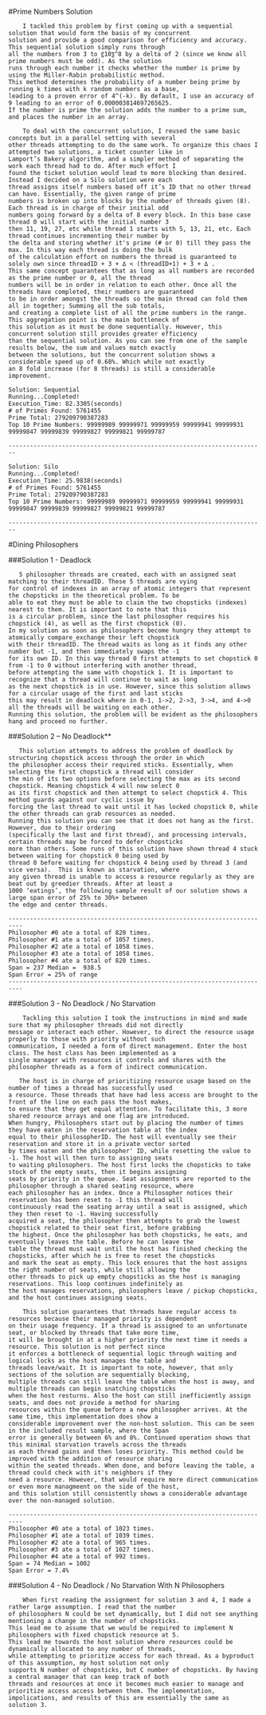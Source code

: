 #Prime Numbers Solution

        I tackled this problem by first coming up with a sequential solution that would form the basis of my concurrent
    solution and provide a good comparison for efficiency and accuracy. This sequential solution simply runs through
    all the numbers from 3 to 〖10〗^8 by a delta of 2 (since we know all prime numbers must be odd). As the solution
    runs through each number it checks whether the number is prime by using the Miller-Rabin probabilistic method.
    This method determines the probability of a number being prime by running k times with k random numbers as a base,
    leading to a proven error of 4^(-k). By default, I use an accuracy of 9 leading to an error of 0.000003814697265625.
    If the number is prime the solution adds the number to a prime sum, and places the number in an array.

        To deal with the concurrent solution, I reused the same basic concepts but in a parallel setting with several 
    other threads attempting to do the same work. To organize this chaos I attempted two solutions, a ticket counter like in
    Lamport’s Bakery algorithm, and a simpler method of separating the work each thread had to do. After much effort I
    found the ticket solution would lead to more blocking than desired. Instead I decided on a Silo solution were each
    thread assigns itself numbers based off it’s ID that no other thread can have. Essentially, the given range of prime
    numbers is broken up into blocks by the number of threads given (8). Each thread is in charge of their initial odd
    numbers going forward by a delta of 8 every block. In this base case thread 0 will start with the initial number 3
    then 11, 19, 27, etc while thread 1 starts with 5, 13, 21, etc. Each thread continues incrementing their number by
    the delta and storing whether it's prime (# or 0) till they pass the max. In this way each thread is doing the bulk
    of the calculation effort on numbers the thread is guaranteed to solely own since threadID + 3 + ∆ < (threadID+1) + 3 + ∆ .
    This same concept guarantees that as long as all numbers are recorded as the prime number or 0, all the thread
    numbers will be in order in relation to each other. Once all the threads have completed, their numbers are guaranteed
    to be in order amongst the threads so the main thread can fold them all in together; Summing all the sub totals,
    and creating a complete list of all the prime numbers in the range. This aggregation point is the main bottleneck of
    this solution as it must be done sequentially. However, this concurrent solution still provides greater efficiency 
    than the sequential solution. As you can see from one of the sample results below, the sum and values match exactly 
    between the solutions, but the concurrent solution shows a considerable speed up of 0.68%. Which while not exactly 
    an 8 fold increase (for 8 threads) is still a considerable improvement.

    Solution: Sequential
    Running...Completed!
    Execution_Time: 82.3305(seconds)
    # of Primes Found: 5761455
    Prime Total: 279209790387283
    Top 10 Prime Numbers: 99999989 99999971 99999959 99999941 99999931 99999847 99999839 99999827 99999821 99999787
    
    ------------------------------------------------------------------------
    
    Solution: Silo
    Running...Completed!
    Execution_Time: 25.9838(seconds)
    # of Primes Found: 5761455
    Prime Total: 279209790387283
    Top 10 Prime Numbers: 99999989 99999971 99999959 99999941 99999931 99999847 99999839 99999827 99999821 99999787 
    
    ------------------------------------------------------------------------

#Dining Philosophers

###Solution 1 - Deadlock
    
       5 philosopher threads are created, each with an assigned seat matching to their threadID. These 5 threads are vying
    for control of indexes in an array of atomic integers that represent the chopsticks in the theoretical problem. To be
    able to eat they must be able to claim the two chopsticks (indexes) nearest to them. It is important to note that this
    is a circular problem, since the last philosopher requires his chopstick (4), as well as the first chopstick (0).
    In my solution as soon as philosophers become hungry they attempt to atomically compare_exchange their left chopstick
    with their threadID. The thread waits as long as it finds any other number but -1, and then immediately swaps the -1
    for its own ID. In this way thread 0 first attempts to set chopstick 0 from -1 to 0 without interfering with another thread,
    before attempting the same with chopstick 1. It is important to recognize that a thread will continue to wait as long 
    as the next chopstick is in use. However, since this solution allows for a circular usage of the first and last sticks 
    this may result in deadlock where in 0-1, 1->2, 2->3, 3->4, and 4->0 all the threads will be waiting on each other. 
    Running this solution, the problem will be evident as the philosophers hang and proceed no further.

###Solution 2 – No Deadlock**
    
       This solution attempts to address the problem of deadlock by structuring chopstick access through the order in which
    the philosopher access their required sticks. Essentially, when selecting the first chopstick a thread will consider
    the min of its two options before selecting the max as its second chopstick. Meaning chopstick 4 will now select 0
    as its first chopstick and then attempt to select chopstick 4. This method guards against our cyclic issue by
    forcing the last thread to wait until it has locked chopstick 0, while the other threads can grab resources as needed.
    Running this solution you can see that it does not hang as the first. However, due to their ordering
    (specifically the last and first thread), and processing intervals, certain threads may be forced to defer chopsticks
    more than others. Some runs of this solution have shown thread 4 stuck between waiting for chopstick 0 being used by
    thread 0 before waiting for chopstick 4 being used by thread 3 (and vice versa).  This is known as starvation, where 
    any given thread is unable to access a resource regularly as they are beat out by greedier threads. After at least a 
    1000 ‘eatings’, the following sample result of our solution shows a large span error of 25% to 30%+ between 
    the edge and center threads.
    
    --------------------------------------------------------------------------
    Philosopher #0 ate a total of 820 times.
    Philosopher #1 ate a total of 1057 times.
    Philosopher #2 ate a total of 1058 times.
    Philosopher #3 ate a total of 1058 times.
    Philosopher #4 ate a total of 820 times.
    Span = 237 Median =  938.5 
    Span Error = 25% of range
    --------------------------------------------------------------------------

###Solution 3 -  No Deadlock / No Starvation
    
        Tackling this solution I took the instructions in mind and made sure that my philosopher threads did not directly
    message or interact each other. However, to direct the resource usage properly to those with priority without such 
    communication, I needed a form of direct management. Enter the host class. The host class has been implemented as a
    single manager with resources it controls and shares with the philosopher threads as a form of indirect communication.
   
       The host is in charge of prioritizing resource usage based on the number of times a thread has successfully used 
    a resource. Those threads that have had less access are brought to the front of the line on each pass the host makes, 
    to ensure that they get equal attention. To facilitate this, 3 more shared resource arrays and one flag are introduced. 
    When hungry, Philosophers start out by placing the number of times they have eaten in the reservation table at the index 
    equal to their philosopherID. The host will eventually see their reservation and store it in a private vector sorted 
    by times eaten and the philosopher' ID, while resetting the value to -1. The host will then turn to assigning seats 
    to waiting philosophers. The host first locks the chopsticks to take stock of the empty seats, then it begins assigning 
    seats by priority in the queue. Seat assignments are reported to the philosopher through a shared seating resource, where 
    each philosopher has an index. Once a Philosopher notices their reservation has been reset to -1 this thread will 
    continuously read the seating array until a seat is assigned, which they then reset to -1. Having successfully 
    acquired a seat, the philosopher then attempts to grab the lowest chopstick related to their seat first, before grabbing 
    the highest. Once the philosopher has both chopsticks, he eats, and eventually leaves the table. Before he can leave the 
    table the thread must wait until the host has finished checking the chopsticks, after which he is free to reset the chopsticks 
    and mark the seat as empty. This lock ensures that the host assigns the right number of seats, while still allowing the
    other threads to pick up empty chopsticks as the host is managing reservations. This loop continues indefinitely as
    the host manages reservations, philosophers leave / pickup chopsticks, and the host continues assigning seats.
    
        This solution guarantees that threads have regular access to resources because their managed priority is dependent
    on their usage frequency. If a thread is assigned to an unfortunate seat, or blocked by threads that take more time, 
    it will be brought in at a higher priority the next time it needs a resource. This solution is not perfect since 
    it enforces a bottleneck of sequential logic through waiting and logical locks as the host manages the table and 
    threads leave/wait. It is important to note, however, that only sections of the solution are sequentially blocking,
    multiple threads can still leave the table when the host is away, and multiple threads can begin snatching chopsticks 
    when the host resturns. Also the host can still inefficiently assign seats, and does not provide a method for sharing
    resources within the queue before a new philosopher arrives. At the same time, this implementation does show a 
    considerable improvement over the non-host solution. This can be seen in the included result sample, where the Span 
    error is generally between 6% and 8%. Continued operation shows that this minimal starvation travels across the threads 
    as each thread gains and then loses priority. This method could be improved with the addition of resource sharing 
    within the seated threads. When done, and before leaving the table, a thread could check with it's neighbors if they
    need a resource. However, that would require more direct communication or even more managmeent on the side of the host, 
    and this solution still consistently shows a considerable advantage over the non-managed solution.
    
    --------------------------------------------------------------------------
    Philosopher #0 ate a total of 1023 times.
    Philosopher #1 ate a total of 1039 times.
    Philosopher #2 ate a total of 965 times.
    Philosopher #3 ate a total of 1027 times.
    Philosopher #4 ate a total of 992 times.
    Span = 74 Median = 1002
    Span Error = 7.4%
    
###Solution 4 -  No Deadlock / No Starvation With N Philosophers

        When first reading the assignment for solution 3 and 4, I made a rather large assumption. I read that the number 
    of philosophers N could be set dynamically, but I did not see anything mentioning a change in the number of chopsticks.
    This lead me to assume that we would be required to implement N philosophers with fixed chopstick resource at 5.
    This lead me towards the host solution where resources could be dynamically allocated to any number of threads, 
    while attempting to prioritize access for each thread. As a byproduct of this assumption, my host solution not only 
    supports N number of chopsticks, but C number of chopsticks. By having a central manager that can keep track of both
    threads and resources at once it becomes much easier to manage and prioritize access access between them. The implementation,
    impolications, and results of this are essentially the same as solution 3.

